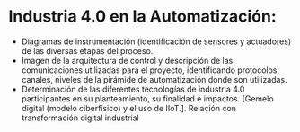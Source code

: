 # Industria 4.0 en la Automatización:
* Diagramas de instrumentación (identificación de sensores y actuadores) de las diversas etapas del proceso.
* Imagen de la arquitectura de control y descripción de las comunicaciones utilizadas para el proyecto,
identificando protocolos, canales, niveles de la pirámide de automatización donde son utilizadas.
* Determinación de las diferentes tecnologías de industria 4.0 participantes en su planteamiento, su finalidad e impactos. [Gemelo digital (modelo ciberfísico) y el uso de IIoT.]. Relación con transformación digital industrial